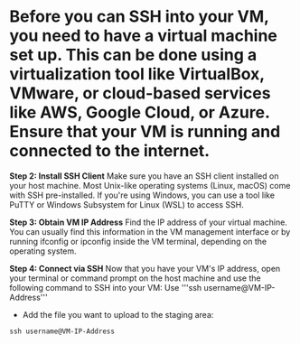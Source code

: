 # Before you can SSH into your VM, you need to have a virtual machine set up. This can be done using a virtualization tool like VirtualBox, VMware, or cloud-based services like AWS, Google Cloud, or Azure. Ensure that your VM is running and connected to the internet. #

**Step 2: Install SSH Client** 
Make sure you have an SSH client installed on your host machine. Most Unix-like operating systems (Linux, macOS) come with SSH pre-installed. If you're using Windows, you can use a tool like PuTTY or Windows Subsystem for Linux (WSL) to access SSH.

**Step 3: Obtain VM IP Address**
Find the IP address of your virtual machine. You can usually find this information in the VM management interface or by running ifconfig or ipconfig inside the VM terminal, depending on the operating system.

**Step 4: Connect via SSH**
Now that you have your VM's IP address, open your terminal or command prompt on the host machine and use the following command to SSH into your VM:
Use '''ssh username@VM-IP-Address'''

* Add the file you want to upload to the staging area:
```
ssh username@VM-IP-Address
```



